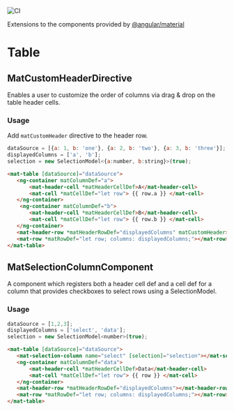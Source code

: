 ![CI](https://github.com/pweyrich/angular-material-extensions/workflows/CI/badge.svg?branch=master)

Extensions to the components provided by [@angular/material](https://material.angular.io/)

# Table

## MatCustomHeaderDirective
Enables a user to customize the order of columns via drag & drop on the table header cells.

### Usage
Add `matCustomHeader` directive to the header row.

```js
dataSource = [{a: 1, b: 'one'}, {a: 2, b: 'two'}, {a: 3, b: 'three'}];
displayedColumns = ['a', 'b'];
selection = new SelectionModel<{a:number, b:string}>(true);
```

```html
<mat-table [dataSource]="dataSource">
   <ng-container matColumnDef="a">
       <mat-header-cell *matHeaderCellDef>A</mat-header-cell>
       <mat-cell *matCellDef="let row"> {{ row.a }} </mat-cell>
   </ng-container>
    <ng-container matColumnDef="b">
       <mat-header-cell *matHeaderCellDef>B</mat-header-cell>
       <mat-cell *matCellDef="let row"> {{ row.b }} </mat-cell>
   </ng-container>
   <mat-header-row *matHeaderRowDef="displayedColumns" matCustomHeader></mat-header-row>
   <mat-row *matRowDef="let row; columns: displayedColumns;"></mat-row>
</mat-table>
```

## MatSelectionColumnComponent
A component which registers both a header cell def and a cell def for a column that provides checkboxes to select rows using a SelectionModel.

### Usage
```js
dataSource = [1,2,3];
displayedColumns = ['select', 'data'];
selection = new SelectionModel<number>(true);
```

```html
<mat-table [dataSource]="dataSource">
   <mat-selection-column name="select" [selection]="selection"></mat-selection-column>
   <ng-container matColumnDef="data">
       <mat-header-cell *matHeaderCellDef>Data</mat-header-cell>
       <mat-cell *matCellDef="let row"> {{ row }} </mat-cell>
   </ng-container>
   <mat-header-row *matHeaderRowDef="displayedColumns"></mat-header-row>
   <mat-row *matRowDef="let row; columns: displayedColumns;"></mat-row>
</mat-table>
```
